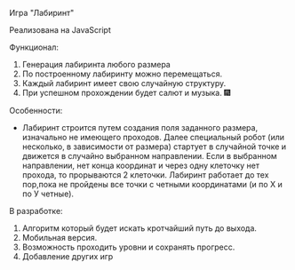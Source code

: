 Игра "Лабиринт"

Реализована на JavaScript

Функционал:
  1. Генерация лабиринта любого размера
  2. По построенному лабиринту можно перемещаться. 
  3. Каждый лабиринт имеет свою случайную структуру.
  4. При успешном прохождении будет салют и музыка. 🎆

Особенности:
  *  Лабиринт строится путем создания поля заданного размера, изначально не имеющего проходов.
  Далее специальный робот (или несколько, в зависимости от размера) стартует в случайной точке
  и движется в случайно выбранном направлении.
  Если в выбранном направлении, нет конца координат и через одну клеточку нет прохода, то прорываются 2 клеточки.
  Лабиринт работает до тех пор,пока не пройдены все точки с четными координатами (и по Х и по У четные).

В разработке:
  1. Алгоритм который будет искать кротчайший путь до выхода.
  2. Мобильная версия.
  3. Возможность проходить уровни и сохранять прогресс.
  4. Добавление других игр